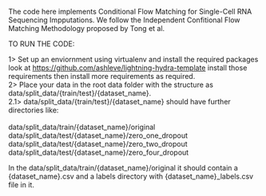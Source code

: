 The code here implements Conditional Flow Matching for Single-Cell RNA Sequencing Impputations. We follow the Independent Confitional Flow Matching Methodology proposed by Tong et al.

TO RUN THE CODE:

1> Set up an enviornment using virtualenv and install the required packages look at https://github.com/ashleve/lightning-hydra-template install those requirements then install more requirements as required.
<br>
2> Place your data in the root data folder with the structure as data/split_data/{train/test}/{dataset_name}.<br>2.1> data/split_data/{train/test}/{dataset_name} should have further directories like: 
<br>
<br>
data/split_data/train/{dataset_name}/original<br>
data/split_data/test/{dataset_name}/zero_one_dropout<br>
data/split_data/test/{dataset_name}/zero_two_dropout<br> 
data/split_data/test/{dataset_name}/zero_four_dropout<br>

In the data/split_data/train/{dataset_name}/original it should contain a {dataset_name}.csv and a labels directory with {dataset_name}_labels.csv file in it.







